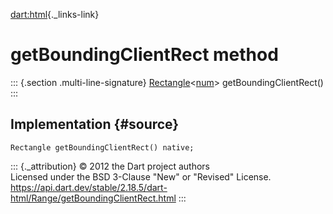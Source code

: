 [dart:html](../../dart-html/dart-html-library){._links-link}

getBoundingClientRect method
============================

::: {.section .multi-line-signature}
[Rectangle](../../dart-math/rectangle-class)\<[num](../../dart-core/num-class)\>
getBoundingClientRect()
:::

Implementation {#source}
--------------

``` {.language-dart data-language="dart"}
Rectangle getBoundingClientRect() native;
```

::: {._attribution}
© 2012 the Dart project authors\
Licensed under the BSD 3-Clause \"New\" or \"Revised\" License.\
<https://api.dart.dev/stable/2.18.5/dart-html/Range/getBoundingClientRect.html>
:::
